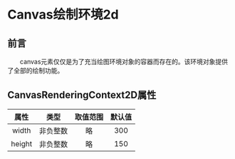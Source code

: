 # Canvas绘制环境2d

## 前言

&emsp;&emsp;canvas元素仅仅是为了充当绘图环境对象的容器而存在的。该环境对象提供了全部的绘制功能。

## CanvasRenderingContext2D属性

| 属性 | 类型 | 取值范围 | 默认值 |
| :------: | :------: | :------: | :------: |
| width | 非负整数 | 略 | 300 |
| height | 非负整数 | 略 | 150 |
